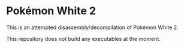 # Pokémon White 2

This is an attempted disassembly/decompilation of Pokémon White 2.

This repository does not build any executables at the moment.
